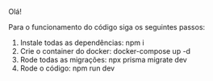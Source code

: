 Olá!

Para o funcionamento do código siga os seguintes passos:

1. Instale todas as dependências: npm i
2. Crie o container do docker: docker-compose up -d
3. Rode todas as migrações: npx prisma migrate dev
4. Rode o código: npm run dev
